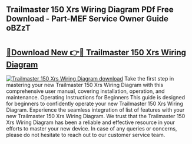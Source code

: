 ## Trailmaster 150 Xrs Wiring Diagram PDf Free Download - Part-MEF Service Owner Guide oBZzT

# <h2><a href="http://dfi1mb.blite.top/?on=Trailmaster+150+Xrs+Wiring+Diagram">🔗Download New 👉🔴 Trailmaster 150 Xrs Wiring Diagram</a></h2>

[![Trailmaster 150 Xrs Wiring Diagram download](https://i.imgur.com/lujVjoI.png)](http://dfi1mb.blite.top/?on=Trailmaster+150+Xrs+Wiring+Diagram)
Take the first step in mastering your new Trailmaster 150 Xrs Wiring Diagram with this comprehensive user manual, covering installation, operation, and maintenance. Operating Instructions for Beginners This guide is designed for beginners to confidently operate your new Trailmaster 150 Xrs Wiring Diagram. Experience the seamless integration of list of features with your new Trailmaster 150 Xrs Wiring Diagram. We trust that the Trailmaster 150 Xrs Wiring Diagram has been a reliable and effective resource in your efforts to master your new device. In case of any queries or concerns, please do not hesitate to reach out to our customer service team.
